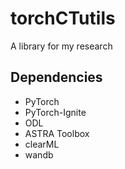 # torchCTutils
A library for my research

## Dependencies
- PyTorch
- PyTorch-Ignite
- ODL
- ASTRA Toolbox
- clearML
- wandb